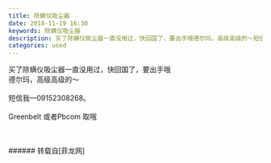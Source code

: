 ```yaml
---
title: 除螨仪吸尘器
date: 2018-11-19 16:30
keywords: 除螨仪吸尘器
description: 买了除螨仪吸尘器一直没用过，快回国了，要出手哦德尔玛，高级高级的～短信我—09152308268。Greenbelt 或者Pbcom 取哦
categories: used
---
```

<td class="t_f" id="postmessage_2310696">

买了除螨仪吸尘器一直没用过，快回国了，要出手哦<br/>
德尔玛，高级高级的～<br/>
<br/>
短信我—09152308268。<br/>
<br/>
Greenbelt 或者Pbcom 取哦<br/>
<img alt="" border="0" class="zoom" data-cf-modified-593b0672d4bcdef9696658e6-="" file="http://www.flw.ph/data/appbyme/upload/image/201811/19/2wSsxAFSA6mO.jpg" id="aimg_ve97R" lazyloadthumb="1" onclick="" onmouseover="" src="http://www.flw.ph/data/appbyme/upload/image/201811/19/2wSsxAFSA6mO.jpg"/><br/>
<br/>
<img alt="" border="0" class="zoom" data-cf-modified-593b0672d4bcdef9696658e6-="" file="http://www.flw.ph/data/appbyme/upload/image/201811/19/Q4IEanZynqzu.jpg" id="aimg_FAan8" lazyloadthumb="1" onclick="" onmouseover="" src="http://www.flw.ph/data/appbyme/upload/image/201811/19/Q4IEanZynqzu.jpg"/><br/>
<br/>
</td>
###### 转载自[菲龙网]